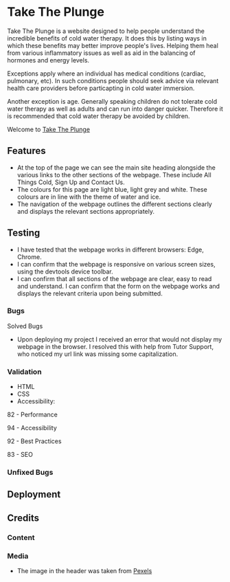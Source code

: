 # Take The Plunge

Take The Plunge is a website designed to help people understand the incredible benefits of cold water therapy. It does this by listing ways in which these benefits may better improve people's lives. Helping them heal from various inflammatory issues as well as aid in the balancing of hormones and energy levels.

Exceptions apply where an individual has medical conditions (cardiac, pulmonary, etc). In such conditions people should seek advice via relevant health care providers before particapting in cold water immersion. 

Another exception is age. Generally speaking children do not tolerate cold water therapy as well as adults and can run into danger quicker. Therefore it is recommended that cold water therapy be avoided by children. 

Welcome to  [Take The Plunge](https://mattwass.github.io/My-Project-1-5/)


## Features

- At the top of the page we can see the main site heading alongside the various links to the other sections of the webpage. These include All Things Cold, Sign Up and Contact Us.
- The colours for this page are light blue, light grey and white. These colours are in line with the theme of water and ice.
- The navigation of the webpage outlines the different sections clearly and displays the relevant sections appropriately.


## Testing

- I have tested that the webpage works in different browsers: Edge, Chrome.
- I can confirm that the webpage is responsive on various screen sizes, using the devtools device toolbar.
- I can confirm  that all sections of the webpage are clear, easy to read and understand.
I can confirm that the form on the webpage works and displays the relevant criteria upon being submitted.

### Bugs

Solved Bugs
- Upon deploying my project I received an error that would not display my webpage in the browser. I resolved this with help from Tutor Support, who noticed my url link was missing some capitalization.

### Validation

- HTML
- CSS
- Accessibility:

82 - Performance

94 - Accessibility

92 - Best Practices

83 - SEO

### Unfixed Bugs

## Deployment

## Credits 

### Content

### Media

- The image in the header was taken from [Pexels](https://www.pexels.com/)
